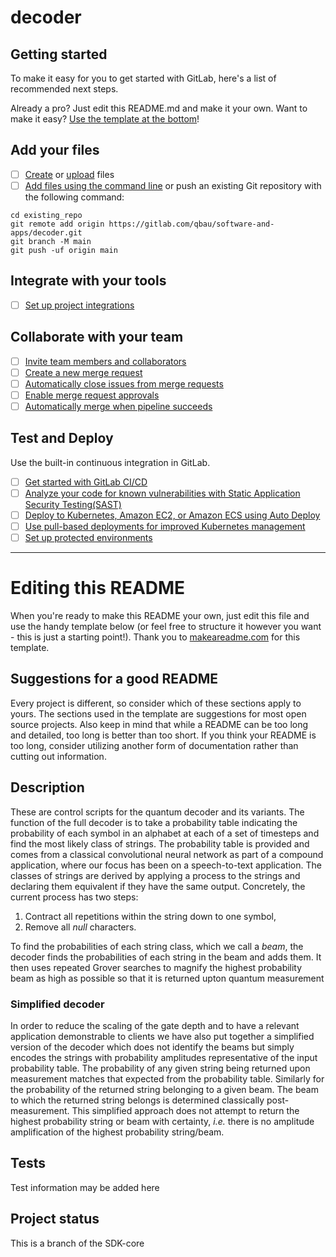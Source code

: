# decoder



## Getting started

To make it easy for you to get started with GitLab, here's a list of recommended next steps.

Already a pro? Just edit this README.md and make it your own. Want to make it easy? [Use the template at the bottom](#editing-this-readme)!

## Add your files

- [ ] [Create](https://docs.gitlab.com/ee/user/project/repository/web_editor.html#create-a-file) or [upload](https://docs.gitlab.com/ee/user/project/repository/web_editor.html#upload-a-file) files
- [ ] [Add files using the command line](https://docs.gitlab.com/ee/gitlab-basics/add-file.html#add-a-file-using-the-command-line) or push an existing Git repository with the following command:

```
cd existing_repo
git remote add origin https://gitlab.com/qbau/software-and-apps/decoder.git
git branch -M main
git push -uf origin main
```

## Integrate with your tools

- [ ] [Set up project integrations](https://gitlab.com/qbau/software-and-apps/decoder/-/settings/integrations)

## Collaborate with your team

- [ ] [Invite team members and collaborators](https://docs.gitlab.com/ee/user/project/members/)
- [ ] [Create a new merge request](https://docs.gitlab.com/ee/user/project/merge_requests/creating_merge_requests.html)
- [ ] [Automatically close issues from merge requests](https://docs.gitlab.com/ee/user/project/issues/managing_issues.html#closing-issues-automatically)
- [ ] [Enable merge request approvals](https://docs.gitlab.com/ee/user/project/merge_requests/approvals/)
- [ ] [Automatically merge when pipeline succeeds](https://docs.gitlab.com/ee/user/project/merge_requests/merge_when_pipeline_succeeds.html)

## Test and Deploy

Use the built-in continuous integration in GitLab.

- [ ] [Get started with GitLab CI/CD](https://docs.gitlab.com/ee/ci/quick_start/index.html)
- [ ] [Analyze your code for known vulnerabilities with Static Application Security Testing(SAST)](https://docs.gitlab.com/ee/user/application_security/sast/)
- [ ] [Deploy to Kubernetes, Amazon EC2, or Amazon ECS using Auto Deploy](https://docs.gitlab.com/ee/topics/autodevops/requirements.html)
- [ ] [Use pull-based deployments for improved Kubernetes management](https://docs.gitlab.com/ee/user/clusters/agent/)
- [ ] [Set up protected environments](https://docs.gitlab.com/ee/ci/environments/protected_environments.html)

***

# Editing this README

When you're ready to make this README your own, just edit this file and use the handy template below (or feel free to structure it however you want - this is just a starting point!). Thank you to [makeareadme.com](https://www.makeareadme.com/) for this template.

## Suggestions for a good README
Every project is different, so consider which of these sections apply to yours. The sections used in the template are suggestions for most open source projects. Also keep in mind that while a README can be too long and detailed, too long is better than too short. If you think your README is too long, consider utilizing another form of documentation rather than cutting out information.


## Description
These are control scripts for the quantum decoder and its variants. The function of the full decoder is to take a probability table indicating the probability of each symbol in an alphabet at each of a set of timesteps and find the most likely class of strings. The probability table is provided and comes from a classical convolutional neural network as part of a compound application, where our focus has been on a speech-to-text application. The classes of strings are derived by applying a process to the strings and declaring them equivalent if they have the same output. Concretely, the current process has two steps:
1. Contract all repetitions within the string down to one symbol,
2. Remove all _null_ characters.

To find the probabilities of each string class, which we call a _beam_, the decoder finds the probabilities of each string in the beam and adds them. It then uses repeated Grover searches to magnify the highest probability beam as high as possible so that it is returned upton quantum measurement

### Simplified decoder
In order to reduce the scaling of the gate depth and to have a relevant application demonstrable to clients we have also put together a simplified version of the decoder which does not identify the beams but simply encodes the strings with probability amplitudes representative of the input probability table. The probability of any given string being returned upon measurement matches that expected from the probability table. Similarly for the probability of the returned string belonging to a given beam. The beam to which the returned string belongs is determined classically post-measurement. This simplified approach does not attempt to return the highest probability string or beam with certainty, _i.e._ there is no amplitude amplification of the highest probability string/beam.

## Tests
Test information may be added here

## Project status
This is a branch of the SDK-core
